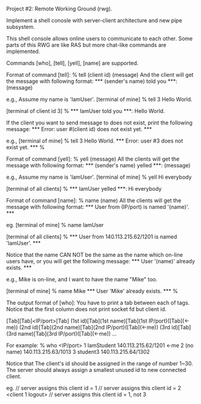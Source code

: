 Project #2: Remote Working Ground (rwg).

Implement a shell conosle with server-client architecture and new pipe subsystem.

This shell console allows online users to communicate to each other. 
Some parts of this RWG are like RAS but more chat-like commands are implemented.

Commands [who], [tell], [yell], [name] are supported.

Format of command [tell]: 
   % tell (client id) (message)
   And the client will get the message with following format:
   *** (sender's name) told you ***: (message)
   
   e.g., Assume my name is 'IamUser'.
   [terminal of mine]
   % tell 3 Hello World.
   
   [terminal of client id 3]
   % *** IamUser told you ***: Hello World.

   If the client you want to send message to does not exist, print the following message:
   *** Error: user #(client id) does not exist yet. *** 
   
   e.g.,
   [terminal of mine]
   % tell 3 Hello World.
   *** Error: user #3 does not exist yet. *** 
   % 

Format of command [yell]: 
   % yell (message)
   All the clients will get the message with following format:
   *** (sender's name) yelled ***: (message)
   
   e.g., Assume my name is 'IamUser'.
   [terminal of mine]
   % yell Hi everybody
   
   [terminal of all clients]
   % *** IamUser yelled ***: Hi everybody
   
Format of command [name]: 
   % name (name)
   All the clients will get the message with following format:
   *** User from (IP/port) is named '(name)'. ***
   
   eg.
   [terminal of mine]
   % name IamUser
   
   [terminal of all clients]
   % *** User from 140.113.215.62/1201 is named 'IamUser'. ***
   
   Notice that the name CAN NOT be the same as the name which on-line users have,
   or you will get the following message:
   *** User '(name)' already exists. ***
   
   e.g.,
   Mike is on-line, and I want to have the name "Mike" too.
   
   [terminal of mine]
   % name Mike
   *** User 'Mike' already exists. ***
   % 
   
The output format of [who]:
   You have to print a tab between each of tags. 
   Notice that the first column does not print socket fd but client id.
   
   <ID>[Tab]<nickname>[Tab]<IP/port>[Tab]<indicate me>
   (1st id)[Tab](1st name)[Tab](1st IP/port)([Tab](<-me))
   (2nd id)[Tab](2nd name)[Tab](2nd IP/port)([Tab](<-me))
   (3rd id)[Tab](3rd name)[Tab](3rd IP/port)([Tab](<-me))
   ...   

   For example:
   % who 
   <ID>	<nickname>	<IP/port>	<indicate me>
   1	IamStudent	140.113.215.62/1201	<-me
   2	(no name)	140.113.215.63/1013
   3	student3	140.113.215.64/1302
   
   Notice that
   The client's id should be assigned in the range of number 1~30. 
   The server should always assign a smallest unused id to new connected client.
   
   eg.
   <new client login> // server assigns this client id = 1
   <new client login> // server assigns this client id = 2
   <client 1 logout>
   <new client login> // server assigns this client id = 1, not 3

